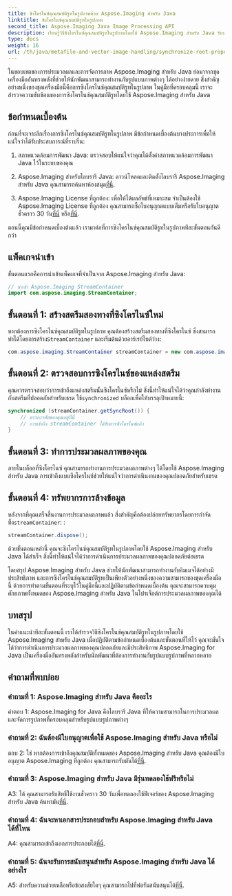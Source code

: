 ```yaml
---
title: ซิงโครไนซ์คุณสมบัติรูทในรูปภาพด้วย Aspose.Imaging สำหรับ Java
linktitle: ซิงโครไนซ์คุณสมบัติรูทในรูปภาพ
second_title: Aspose.Imaging Java Image Processing API
description: เรียนรู้วิธีซิงโครไนซ์คุณสมบัติรูทในรูปภาพโดยใช้ Aspose.Imaging สำหรับ Java รับประกันการประมวลผลภาพแบบเธรดที่ปลอดภัยด้วยคำแนะนำทีละขั้นตอนนี้
type: docs
weight: 16
url: /th/java/metafile-and-vector-image-handling/synchronize-root-property-in-images/
---
```

ในขอบเขตของการประมวลผลและการจัดการภาพ Aspose.Imaging สำหรับ Java ย่อมาจากชุดเครื่องมืออันทรงพลังที่ช่วยให้นักพัฒนาสามารถทำงานกับรูปแบบภาพต่างๆ ได้อย่างง่ายดาย สิ่งสำคัญอย่างหนึ่งของชุดเครื่องมือนี้คือการซิงโครไนซ์คุณสมบัติรูทในรูปภาพ ในคู่มือที่ครอบคลุมนี้ เราจะสำรวจความซับซ้อนของการซิงโครไนซ์คุณสมบัติรูทโดยใช้ Aspose.Imaging สำหรับ Java

## ข้อกำหนดเบื้องต้น

ก่อนที่จะเจาะลึกเรื่องการซิงโครไนซ์คุณสมบัติรูทในรูปภาพ มีข้อกำหนดเบื้องต้นบางประการเพื่อให้แน่ใจว่าได้รับประสบการณ์ที่ราบรื่น:

1. สภาพแวดล้อมการพัฒนา Java: ตรวจสอบให้แน่ใจว่าคุณได้ตั้งค่าสภาพแวดล้อมการพัฒนา Java ไว้ในระบบของคุณ

2.  Aspose.Imaging สำหรับไลบรารี Java: ดาวน์โหลดและติดตั้งไลบรารี Aspose.Imaging สำหรับ Java คุณสามารถค้นหาห้องสมุด[ที่นี่](https://releases.aspose.com/imaging/java/).

3. Aspose.Imaging License ที่ถูกต้อง: เพื่อให้ได้ผลลัพธ์ที่เหมาะสม จำเป็นต้องใช้ Aspose.Imaging License ที่ถูกต้อง คุณสามารถซื้อใบอนุญาตแบบเต็มหรือรับใบอนุญาตชั่วคราว 30 วัน[ที่นี่](https://purchase.aspose.com/buy) หรือ[ที่นี่](https://purchase.aspose.com/temporary-license/).

ตอนนี้คุณมีข้อกำหนดเบื้องต้นแล้ว เรามาต่อที่การซิงโครไนซ์คุณสมบัติรูทในรูปภาพทีละขั้นตอนกันดีกว่า

## แพ็คเกจนำเข้า

ขั้นตอนแรกคือการนำเข้าแพ็คเกจที่จำเป็นจาก Aspose.Imaging สำหรับ Java:

```java
// นำเข้า Aspose.Imaging StreamContainer
import com.aspose.imaging.StreamContainer;
```

## ขั้นตอนที่ 1: สร้างสตรีมสองทางที่ซิงโครไนซ์ใหม่

 หากต้องการซิงโครไนซ์คุณสมบัติรูทในรูปภาพ คุณต้องสร้างสตรีมสองทางที่ซิงโครไนซ์ ซึ่งสามารถทำได้โดยการสร้าง`StreamContainer` และเริ่มต้นด้วยอาร์เรย์ไบต์ว่าง:

```java
com.aspose.imaging.StreamContainer streamContainer = new com.aspose.imaging.StreamContainer(new java.io.ByteArrayInputStream(new byte[0]));
```

## ขั้นตอนที่ 2: ตรวจสอบการซิงโครไนซ์ของแหล่งสตรีม

 คุณควรตรวจสอบว่าการเข้าถึงแหล่งสตรีมนั้นซิงโครไนซ์หรือไม่ สิ่งนี้ทำให้แน่ใจได้ว่าคุณกำลังทำงานกับสตรีมที่ปลอดภัยสำหรับเธรด ใช้`synchronized` บล็อกเพื่อให้บรรลุเป้าหมายนี้:

```java
synchronized (streamContainer.getSyncRoot()) {
    // ตรรกะรหัสของคุณอยู่ที่นี่
    // การเข้าถึง streamContainer ได้รับการซิงโครไนซ์แล้ว
}
```

## ขั้นตอนที่ 3: ทำการประมวลผลภาพของคุณ

ภายในบล็อกที่ซิงโครไนซ์ คุณสามารถทำงานการประมวลผลภาพต่างๆ ได้โดยใช้ Aspose.Imaging สำหรับ Java การเข้าถึงแบบซิงโครไนซ์ช่วยให้แน่ใจว่าการดำเนินงานของคุณปลอดภัยสำหรับเธรด

## ขั้นตอนที่ 4: ทรัพยากรการล้างข้อมูล

 หลังจากที่คุณเสร็จสิ้นงานการประมวลผลภาพแล้ว สิ่งสำคัญคือต้องปล่อยทรัพยากรโดยการกำจัดทิ้ง`streamContainer`: :

```java
streamContainer.dispose();
```

ด้วยขั้นตอนเหล่านี้ คุณจะซิงโครไนซ์คุณสมบัติรูทในรูปภาพโดยใช้ Aspose.Imaging สำหรับ Java ได้สำเร็จ สิ่งนี้ทำให้แน่ใจได้ว่าการดำเนินการประมวลผลภาพของคุณปลอดภัยต่อเธรด

โดยสรุป Aspose.Imaging สำหรับ Java ช่วยให้นักพัฒนาสามารถทำงานกับอิมเมจได้อย่างมีประสิทธิภาพ และการซิงโครไนซ์คุณสมบัติรูทเป็นเพียงตัวอย่างหนึ่งของความสามารถของชุดเครื่องมือนี้ ด้วยการทำตามขั้นตอนที่ระบุไว้ในคู่มือนี้และปฏิบัติตามข้อกำหนดเบื้องต้น คุณจะสามารถควบคุมศักยภาพทั้งหมดของ Aspose.Imaging สำหรับ Java ในโปรเจ็กต์การประมวลผลภาพของคุณได้

## บทสรุป

ในคำแนะนำทีละขั้นตอนนี้ เราได้สำรวจวิธีซิงโครไนซ์คุณสมบัติรูทในรูปภาพโดยใช้ Aspose.Imaging สำหรับ Java เมื่อปฏิบัติตามข้อกำหนดเบื้องต้นและขั้นตอนที่ให้ไว้ คุณจะมั่นใจได้ว่าการดำเนินการประมวลผลภาพของคุณปลอดภัยและมีประสิทธิภาพ Aspose.Imaging for Java เป็นเครื่องมืออันทรงพลังสำหรับนักพัฒนาที่ต้องการทำงานกับรูปแบบรูปภาพที่หลากหลาย

## คำถามที่พบบ่อย

### คำถามที่ 1: Aspose.Imaging สำหรับ Java คืออะไร

คำตอบ 1: Aspose.Imaging for Java คือไลบรารี Java ที่ให้ความสามารถในการประมวลผลและจัดการรูปภาพที่ครอบคลุมสำหรับรูปแบบรูปภาพต่างๆ

### คำถามที่ 2: ฉันต้องมีใบอนุญาตเพื่อใช้ Aspose.Imaging สำหรับ Java หรือไม่

 ตอบ 2: ใช่ หากต้องการเข้าถึงคุณสมบัติทั้งหมดของ Aspose.Imaging สำหรับ Java คุณต้องมีใบอนุญาต Aspose.Imaging ที่ถูกต้อง คุณสามารถรับมันได้[ที่นี่](https://purchase.aspose.com/buy).

### คำถามที่ 3: Aspose.Imaging สำหรับ Java มีรุ่นทดลองใช้ฟรีหรือไม่

 A3: ได้ คุณสามารถรับสิทธิ์ใช้งานชั่วคราว 30 วันเพื่อทดลองใช้ฟีเจอร์ของ Aspose.Imaging สำหรับ Java ค้นหามัน[ที่นี่](https://purchase.aspose.com/temporary-license/).

### คำถามที่ 4: ฉันจะหาเอกสารประกอบสำหรับ Aspose.Imaging สำหรับ Java ได้ที่ไหน

 A4: คุณสามารถเข้าถึงเอกสารประกอบได้[ที่นี่](https://reference.aspose.com/imaging/java/).

### คำถามที่ 5: ฉันจะรับการสนับสนุนสำหรับ Aspose.Imaging สำหรับ Java ได้อย่างไร

 A5: สำหรับความช่วยเหลือหรือข้อสงสัยใดๆ คุณสามารถไปที่ฟอรัมสนับสนุนได้[ที่นี่](https://forum.aspose.com/).